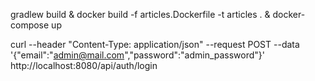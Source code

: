gradlew build & docker build -f articles.Dockerfile -t articles . & docker-compose up

curl --header "Content-Type: application/json" --request POST --data '{"email":"admin@mail.com","password":"admin_password"}' http://localhost:8080/api/auth/login